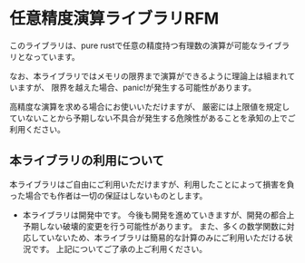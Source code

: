 
# 任意精度演算ライブラリRFM
このライブラリは、pure rustで任意の精度持つ有理数の演算が可能なライブラリとなっています。

なお、本ライブラリではメモリの限界まで演算ができるように理論上は組まれていますが、
限界を越えた場合、panic!が発生する可能性があります。

高精度な演算を求める場合にお使いいただけますが、
厳密には上限値を規定していないことから予期しない不具合が発生する危険性があることを承知の上でご利用ください。

## 本ライブラリの利用について

本ライブラリはご自由にご利用いただけますが、利用したことによって損害を負った場合でも作者は一切の保証はしないものとします。

- 本ライブラリは開発中です。
今後も開発を進めていきますが、開発の都合上予期しない破壊的変更を行う可能性があります。
また、多くの数学関数に対応していないため、本ライブラリは簡易的な計算のみにご利用いただける状況です。
上記についてご了承の上ご利用ください。

